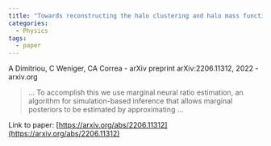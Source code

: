 ```yaml
---
title: "Towards reconstructing the halo clustering and halo mass function of N-body simulations using neural ratio estimation"
categories:
  - Physics
tags:
  - paper
---
```

A Dimitriou, C Weniger, CA Correa - arXiv preprint arXiv:2206.11312, 2022 - arxiv.org



>… To accomplish this we use marginal neural ratio estimation, an algorithm for simulation-based inference that allows marginal posteriors to be estimated by approximating …

Link to paper: [https://arxiv.org/abs/2206.11312](https://arxiv.org/abs/2206.11312)
